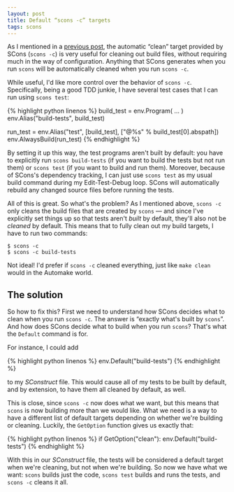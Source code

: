 ```yaml
---
layout: post
title: Default “scons -c” targets
tags: scons
---
```


As I mentioned in a [previous
post](/2009/12/18/make-distclean-in-scons/), the automatic “clean”
target provided by SCons (`scons -c`) is very useful for cleaning out
build files, without requiring much in the way of configuration.
Anything that SCons generates when you run `scons` will be
automatically cleaned when you run `scons -c`.

While useful, I'd like more control over the behavior of `scons -c`.
Specifically, being a good TDD junkie, I have several test cases that
I can run using `scons test`:

{% highlight python linenos %}
build_test = env.Program( ... )
env.Alias("build-tests", build_test)

run_test = env.Alias("test", [build_test],
                     ["@%s" % build_test[0].abspath])
env.AlwaysBuild(run_test)
{% endhighlight %}

By setting it up this way, the test programs aren't built by default:
you have to explicitly run `scons build-tests` (if you want to build
the tests but not run them) or `scons test` (if you want to build and
run them).  Moreover, because of SCons's dependency tracking, I can
just use `scons test` as my usual build command during my
Edit-Test-Debug loop.  SCons will automatically rebuild any changed
source files before running the tests.

All of this is great.  So what's the problem?  As I mentioned above,
`scons -c` only cleans the build files that are created by `scons` —
and since I've explicitly set things up so that tests aren't _built_
by default, they'll also not be _cleaned_ by default.  This means that
to fully clean out my build targets, I have to run two commands:

    $ scons -c
    $ scons -c build-tests

Not ideal!  I'd prefer if `scons -c` cleaned everything, just like
`make clean` would in the Automake world.

## The solution

So how to fix this?  First we need to understand how SCons decides
what to clean when you run `scons -c`.  The answer is “exactly what's
built by `scons`”.  And how does SCons decide what to build when you
run `scons`?  That's what the `Default` command is for.

For instance, I could add

{% highlight python linenos %}
env.Default("build-tests")
{% endhighlight %}

to my _SConstruct_ file.  This would cause all of my tests to be built
by default, and by extension, to have them all cleaned by default, as
well.

This is close, since `scons -c` now does what we want, but this means
that `scons` is now building more than we would like.  What we need is
a way to have a different list of default targets depending on whether
we're building or cleaning.  Luckily, the `GetOption` function gives
us exactly that:

{% highlight python linenos %}
if GetOption("clean"):
    env.Default("build-tests")
{% endhighlight %}

With this in our _SConstruct_ file, the tests will be considered a
default target when we're cleaning, but not when we're building.  So
now we have what we want: `scons` builds just the code, `scons test`
builds and runs the tests, and `scons -c` cleans it all.
